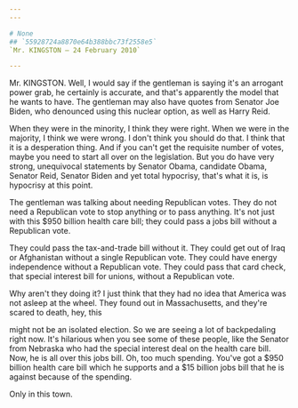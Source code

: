```yaml
---
---

# None
## `55928724a8870e64b388bbc73f2558e5`
`Mr. KINGSTON — 24 February 2010`

---
```



Mr. KINGSTON. Well, I would say if the gentleman is saying it's an 
arrogant power grab, he certainly is accurate, and that's apparently 
the model that he wants to have. The gentleman may also have quotes 
from Senator Joe Biden, who denounced using this nuclear option, as 
well as Harry Reid.

When they were in the minority, I think they were right. When we were 
in the majority, I think we were wrong. I don't think you should do 
that. I think that it is a desperation thing. And if you can't get the 
requisite number of votes, maybe you need to start all over on the 
legislation. But you do have very strong, unequivocal statements by 
Senator Obama, candidate Obama, Senator Reid, Senator Biden and yet 
total hypocrisy, that's what it is, is hypocrisy at this point.

The gentleman was talking about needing Republican votes. They do not 
need a Republican vote to stop anything or to pass anything. It's not 
just with this $950 billion health care bill; they could pass a jobs 
bill without a Republican vote.

They could pass the tax-and-trade bill without it. They could get out 
of Iraq or Afghanistan without a single Republican vote. They could 
have energy independence without a Republican vote. They could pass 
that card check, that special interest bill for unions, without a 
Republican vote.

Why aren't they doing it? I just think that they had no idea that 
America was not asleep at the wheel. They found out in Massachusetts, 
and they're scared to death, hey, this


might not be an isolated election. So we are seeing a lot of 
backpedaling right now. It's hilarious when you see some of these 
people, like the Senator from Nebraska who had the special interest 
deal on the health care bill. Now, he is all over this jobs bill. Oh, 
too much spending. You've got a $950 billion health care bill which he 
supports and a $15 billion jobs bill that he is against because of the 
spending.

Only in this town.